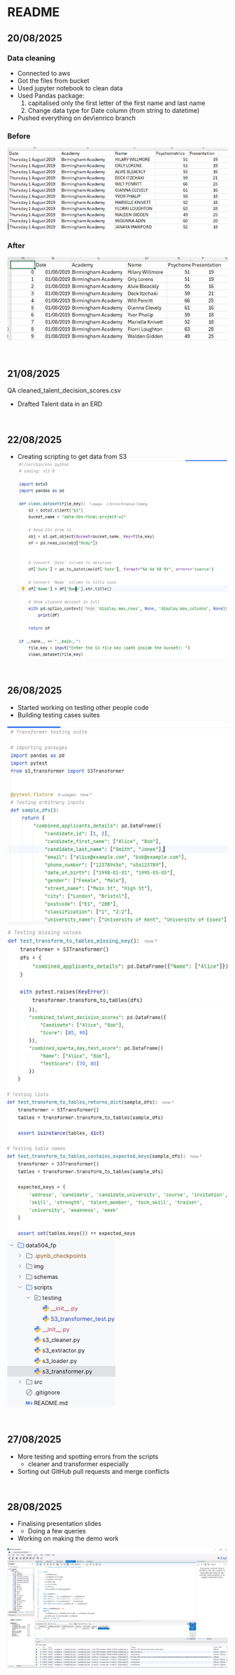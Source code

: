 # README

## 20/08/2025

### Data cleaning 

- Connected to aws
- Got the files from bucket
- Used jupyter notebook to clean data
- Used Pandas package:
  1. capitalised only the first letter of the first name and last name
  2. Change data type for Date column (from string to datetime)
- Pushed everything on dev\enrico branch

### Before

![](README_images/image1.png)

### After 

![](README_images/image2.png)

<br>

## 21/08/2025

QA cleaned_talent_decision_scores.csv

- Drafted Talent data in an ERD

<br>

## 22/08/2025

- Creating scripting to get data from S3
![](README_images/image4.png)

<br>

## 26/08/2025

- Started working on testing other people code
- Building testing cases suites

![](README_images/image9.png)
![](README_images/image7.png)
![](README_images/image6.png)
![](README_images/image8.png)

<br>

## 27/08/2025

- More testing and spotting errors from the scripts 
  - cleaner and transformer especially
- Sorting out GitHub pull requests and merge conflicts

<br>

## 28/08/2025

- Finalising presentation slides
- - Doing a few queries
- Working on making the demo work

![](README_images/image11.png)